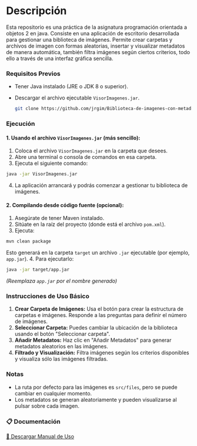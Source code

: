 # Descripción

Esta repositorio es una práctica de la asignatura programación orientada a objetos 2 en java. Consiste en una aplicación de escritorio desarrollada para gestionar una biblioteca de imágenes. Permite crear carpetas y archivos de imagen con formas aleatorias, insertar y visualizar metadatos de manera automática, también filtra imágenes según ciertos criterios, todo ello a través de una interfaz gráfica sencilla.

### Requisitos Previos

- Tener Java instalado (JRE o JDK 8 o superior).
- Descargar el archivo ejecutable `VisorImagenes.jar`.
  
  ```bash
  git clone https://github.com/jrgim/Biblioteca-de-imagenes-con-metadatos.git
  ```

### Ejecución

#### 1. Usando el archivo `VisorImagenes.jar` (más sencillo):

1. Coloca el archivo `VisorImagenes.jar` en la carpeta que desees.
2. Abre una terminal o consola de comandos en esa carpeta.
3. Ejecuta el siguiente comando:

```bash
java -jar VisorImagenes.jar
```


4. La aplicación arrancará y podrás comenzar a gestionar tu biblioteca de imágenes.

#### 2. Compilando desde código fuente (opcional):

1. Asegúrate de tener Maven instalado.
2. Sitúate en la raíz del proyecto (donde está el archivo `pom.xml`).
3. Ejecuta:

```bash
mvn clean package
```

Esto generará en la carpeta `target` un archivo `.jar` ejecutable (por ejemplo, `app.jar`).
4. Para ejecutarlo:

```bash
java -jar target/app.jar
```

*(Reemplaza `app.jar` por el nombre generado)*

### Instrucciones de Uso Básico

1. **Crear Carpeta de Imágenes:**
Usa el botón para crear la estructura de carpetas e imágenes. Responde a las preguntas para definir el número de imágenes.
2. **Seleccionar Carpeta:**
Puedes cambiar la ubicación de la biblioteca usando el botón "Seleccionar carpeta".
3. **Añadir Metadatos:**
Haz clic en "Añadir Metadatos" para generar metadatos aleatorios en las imágenes.
4. **Filtrado y Visualización:**
Filtra imágenes según los criterios disponibles y visualiza sólo las imágenes filtradas.

### Notas

- La ruta por defecto para las imágenes es `src/files`, pero se puede cambiar en cualquier momento.
- Los metadatos se generan aleatoriamente y pueden visualizarse al pulsar sobre cada imagen.

### 📋 Documentación
[📖 Descargar Manual de Uso](Manual_de_uso.pdf)
